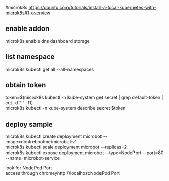 #microk8s
https://ubuntu.com/tutorials/install-a-local-kubernetes-with-microk8s#1-overview

## enable addon
microk8s enable dns dashboard storage

## list namespace
microk8s kubectl get all --all-namespaces

## obtain token
token=$(microk8s kubectl -n kube-system get secret | grep default-token | cut -d " " -f1)  
microk8s kubectl -n kube-system describe secret $token  

## deploy sample
microk8s kubectl create deployment microbot --image=dontrebootme/microbot:v1  
microk8s kubectl scale deployment microbot --replicas=2  
microk8s kubectl expose deployment microbot --type=NodePort --port=80 --name=microbot-service  

look for NodePod Port  
access through chromeyhttp://localhost:NodePod Port  